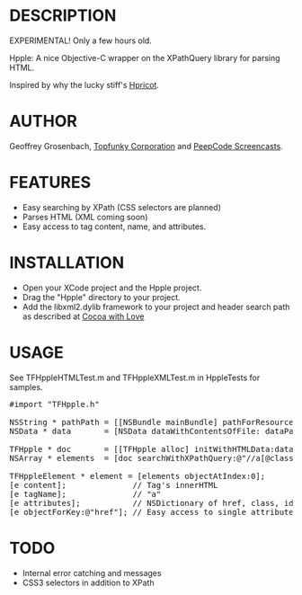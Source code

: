 # DESCRIPTION

EXPERIMENTAL! Only a few hours old.

Hpple: A nice Objective-C wrapper on the XPathQuery library for parsing HTML.

Inspired by why the lucky stiff's [Hpricot](http://github.com/why/hpricot/tree/master).

# AUTHOR

Geoffrey Grosenbach, [Topfunky Corporation](http://topfunky.com) and [PeepCode Screencasts](http://peepcode.com).

# FEATURES

* Easy searching by XPath (CSS selectors are planned)
* Parses HTML (XML coming soon)
* Easy access to tag content, name, and attributes.

# INSTALLATION

* Open your XCode project and the Hpple project.
* Drag the "Hpple" directory to your project.
* Add the libxml2.dylib framework to your project and header search path as described at [Cocoa with Love](http://cocoawithlove.com/2008/10/using-libxml2-for-parsing-and-xpath.html)

# USAGE

See TFHppleHTMLTest.m and TFHppleXMLTest.m in HppleTests for samples.

<pre>
#import "TFHpple.h"

NSString * pathPath = [[NSBundle mainBundle] pathForResource:@"index" ofType: @"html"];
NSData * data       = [NSData dataWithContentsOfFile: dataPath];

TFHpple * doc       = [[TFHpple alloc] initWithHTMLData:data];
NSArray * elements  = [doc searchWithXPathQuery:@"//a[@class='sponsor']"];

TFHppleElement * element = [elements objectAtIndex:0];
[e content];              // Tag's innerHTML
[e tagName];              // "a"
[e attributes];           // NSDictionary of href, class, id, etc.
[e objectForKey:@"href"]; // Easy access to single attribute
</pre>

# TODO

* Internal error catching and messages
* CSS3 selectors in addition to XPath
